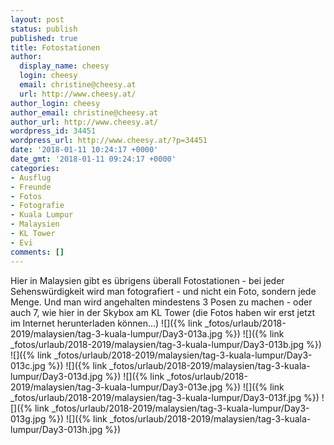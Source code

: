```yaml
---
layout: post
status: publish
published: true
title: Fotostationen
author:
  display_name: cheesy
  login: cheesy
  email: christine@cheesy.at
  url: http://www.cheesy.at/
author_login: cheesy
author_email: christine@cheesy.at
author_url: http://www.cheesy.at/
wordpress_id: 34451
wordpress_url: http://www.cheesy.at/?p=34451
date: '2018-01-11 10:24:17 +0000'
date_gmt: '2018-01-11 09:24:17 +0000'
categories:
- Ausflug
- Freunde
- Fotos
- Fotografie
- Kuala Lumpur
- Malaysien
- KL Tower
- Evi
comments: []
---
```

Hier in Malaysien gibt es übrigens überall Fotostationen - bei jeder Sehenswürdigkeit wird man fotografiert - und nicht ein Foto, sondern jede Menge. Und man wird angehalten mindestens 3 Posen zu machen - oder auch 7, wie hier in der Skybox am KL Tower (die Fotos haben wir erst jetzt im Internet herunterladen können...)
![]({% link _fotos/urlaub/2018-2019/malaysien/tag-3-kuala-lumpur/Day3-013a.jpg %})
![]({% link _fotos/urlaub/2018-2019/malaysien/tag-3-kuala-lumpur/Day3-013b.jpg %})
![]({% link _fotos/urlaub/2018-2019/malaysien/tag-3-kuala-lumpur/Day3-013c.jpg %})
![]({% link _fotos/urlaub/2018-2019/malaysien/tag-3-kuala-lumpur/Day3-013d.jpg %})
![]({% link _fotos/urlaub/2018-2019/malaysien/tag-3-kuala-lumpur/Day3-013e.jpg %})
![]({% link _fotos/urlaub/2018-2019/malaysien/tag-3-kuala-lumpur/Day3-013f.jpg %})
![]({% link _fotos/urlaub/2018-2019/malaysien/tag-3-kuala-lumpur/Day3-013g.jpg %})
![]({% link _fotos/urlaub/2018-2019/malaysien/tag-3-kuala-lumpur/Day3-013h.jpg %})
